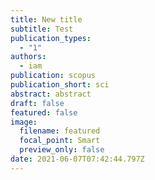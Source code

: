 ```yaml
---
title: New title
subtitle: Test
publication_types:
  - "1"
authors:
  - iam
publication: scopus
publication_short: sci
abstract: abstract
draft: false
featured: false
image:
  filename: featured
  focal_point: Smart
  preview_only: false
date: 2021-06-07T07:42:44.797Z
---
```

